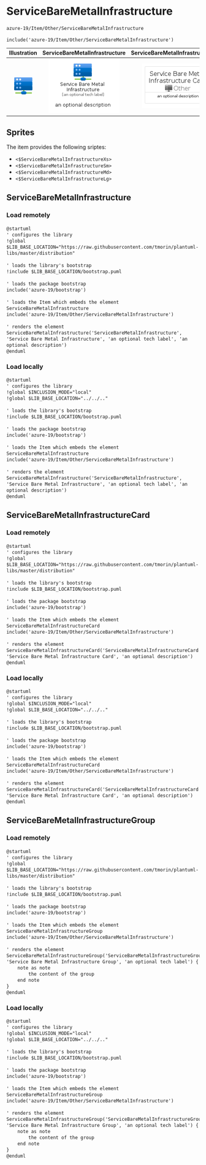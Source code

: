 # ServiceBareMetalInfrastructure


```text
azure-19/Item/Other/ServiceBareMetalInfrastructure
```

```text
include('azure-19/Item/Other/ServiceBareMetalInfrastructure')
```



| Illustration | ServiceBareMetalInfrastructure | ServiceBareMetalInfrastructureCard | ServiceBareMetalInfrastructureGroup |
| :---: | :---: | :---: | :---: |
| ![illustration for Illustration](../../../azure-19/Item/Other/ServiceBareMetalInfrastructure.png) | ![illustration for ServiceBareMetalInfrastructure](../../../azure-19/Item/Other/ServiceBareMetalInfrastructure.Local.png) | ![illustration for ServiceBareMetalInfrastructureCard](../../../azure-19/Item/Other/ServiceBareMetalInfrastructureCard.Local.png) | ![illustration for ServiceBareMetalInfrastructureGroup](../../../azure-19/Item/Other/ServiceBareMetalInfrastructureGroup.Local.png) |



## Sprites
The item provides the following sriptes:

- `<$ServiceBareMetalInfrastructureXs>`
- `<$ServiceBareMetalInfrastructureSm>`
- `<$ServiceBareMetalInfrastructureMd>`
- `<$ServiceBareMetalInfrastructureLg>`





## ServiceBareMetalInfrastructure

### Load remotely
```plantuml
@startuml
' configures the library
!global $LIB_BASE_LOCATION="https://raw.githubusercontent.com/tmorin/plantuml-libs/master/distribution"

' loads the library's bootstrap
!include $LIB_BASE_LOCATION/bootstrap.puml

' loads the package bootstrap
include('azure-19/bootstrap')

' loads the Item which embeds the element ServiceBareMetalInfrastructure
include('azure-19/Item/Other/ServiceBareMetalInfrastructure')

' renders the element
ServiceBareMetalInfrastructure('ServiceBareMetalInfrastructure', 'Service Bare Metal Infrastructure', 'an optional tech label', 'an optional description')
@enduml
```

### Load locally
```plantuml
@startuml
' configures the library
!global $INCLUSION_MODE="local"
!global $LIB_BASE_LOCATION="../../.."

' loads the library's bootstrap
!include $LIB_BASE_LOCATION/bootstrap.puml

' loads the package bootstrap
include('azure-19/bootstrap')

' loads the Item which embeds the element ServiceBareMetalInfrastructure
include('azure-19/Item/Other/ServiceBareMetalInfrastructure')

' renders the element
ServiceBareMetalInfrastructure('ServiceBareMetalInfrastructure', 'Service Bare Metal Infrastructure', 'an optional tech label', 'an optional description')
@enduml
```

## ServiceBareMetalInfrastructureCard

### Load remotely
```plantuml
@startuml
' configures the library
!global $LIB_BASE_LOCATION="https://raw.githubusercontent.com/tmorin/plantuml-libs/master/distribution"

' loads the library's bootstrap
!include $LIB_BASE_LOCATION/bootstrap.puml

' loads the package bootstrap
include('azure-19/bootstrap')

' loads the Item which embeds the element ServiceBareMetalInfrastructureCard
include('azure-19/Item/Other/ServiceBareMetalInfrastructure')

' renders the element
ServiceBareMetalInfrastructureCard('ServiceBareMetalInfrastructureCard', 'Service Bare Metal Infrastructure Card', 'an optional description')
@enduml
```

### Load locally
```plantuml
@startuml
' configures the library
!global $INCLUSION_MODE="local"
!global $LIB_BASE_LOCATION="../../.."

' loads the library's bootstrap
!include $LIB_BASE_LOCATION/bootstrap.puml

' loads the package bootstrap
include('azure-19/bootstrap')

' loads the Item which embeds the element ServiceBareMetalInfrastructureCard
include('azure-19/Item/Other/ServiceBareMetalInfrastructure')

' renders the element
ServiceBareMetalInfrastructureCard('ServiceBareMetalInfrastructureCard', 'Service Bare Metal Infrastructure Card', 'an optional description')
@enduml
```

## ServiceBareMetalInfrastructureGroup

### Load remotely
```plantuml
@startuml
' configures the library
!global $LIB_BASE_LOCATION="https://raw.githubusercontent.com/tmorin/plantuml-libs/master/distribution"

' loads the library's bootstrap
!include $LIB_BASE_LOCATION/bootstrap.puml

' loads the package bootstrap
include('azure-19/bootstrap')

' loads the Item which embeds the element ServiceBareMetalInfrastructureGroup
include('azure-19/Item/Other/ServiceBareMetalInfrastructure')

' renders the element
ServiceBareMetalInfrastructureGroup('ServiceBareMetalInfrastructureGroup', 'Service Bare Metal Infrastructure Group', 'an optional tech label') {
    note as note
        the content of the group
    end note
}
@enduml
```

### Load locally
```plantuml
@startuml
' configures the library
!global $INCLUSION_MODE="local"
!global $LIB_BASE_LOCATION="../../.."

' loads the library's bootstrap
!include $LIB_BASE_LOCATION/bootstrap.puml

' loads the package bootstrap
include('azure-19/bootstrap')

' loads the Item which embeds the element ServiceBareMetalInfrastructureGroup
include('azure-19/Item/Other/ServiceBareMetalInfrastructure')

' renders the element
ServiceBareMetalInfrastructureGroup('ServiceBareMetalInfrastructureGroup', 'Service Bare Metal Infrastructure Group', 'an optional tech label') {
    note as note
        the content of the group
    end note
}
@enduml
```

